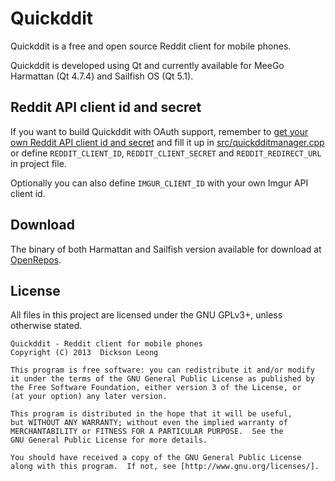 Quickddit
=========

Quickddit is a free and open source Reddit client for mobile phones.

Quickddit is developed using Qt and currently available for MeeGo Harmattan (Qt 4.7.4) and Sailfish OS (Qt 5.1).

Reddit API client id and secret
----------------------------------

If you want to build Quickddit with OAuth support, remember to [get your own Reddit API client
id and secret](https://github.com/reddit/reddit/wiki/OAuth2) and fill it up in
[src/quickdditmanager.cpp](src/quickdditmanager.cpp) or define `REDDIT_CLIENT_ID`,
`REDDIT_CLIENT_SECRET` and `REDDIT_REDIRECT_URL` in project file.

Optionally you can also define `IMGUR_CLIENT_ID` with your own Imgur API client id.

Download
--------
The binary of both Harmattan and Sailfish version available for download at
[OpenRepos](https://openrepos.net/content/dicksonleong/quickddit).

License
-------
All files in this project are licensed under the GNU GPLv3+, unless otherwise stated.

    Quickddit - Reddit client for mobile phones
    Copyright (C) 2013  Dickson Leong

    This program is free software: you can redistribute it and/or modify
    it under the terms of the GNU General Public License as published by
    the Free Software Foundation, either version 3 of the License, or
    (at your option) any later version.

    This program is distributed in the hope that it will be useful,
    but WITHOUT ANY WARRANTY; without even the implied warranty of
    MERCHANTABILITY or FITNESS FOR A PARTICULAR PURPOSE.  See the
    GNU General Public License for more details.

    You should have received a copy of the GNU General Public License
    along with this program.  If not, see [http://www.gnu.org/licenses/].
